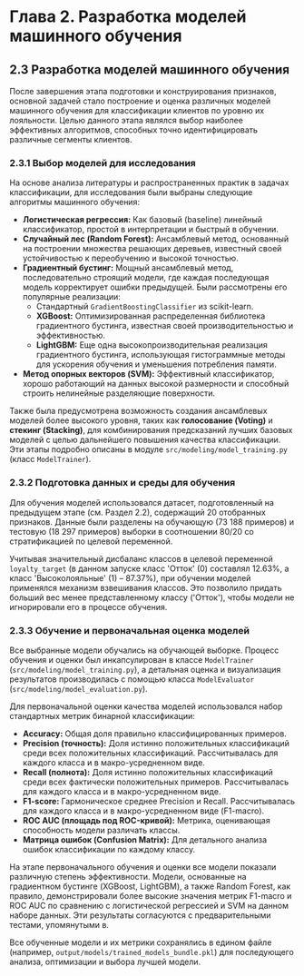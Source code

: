 # Глава 2. Разработка моделей машинного обучения

## 2.3 Разработка моделей машинного обучения

После завершения этапа подготовки и конструирования признаков, основной задачей стало построение и оценка различных моделей машинного обучения для классификации клиентов по уровню их лояльности. Целью данного этапа являлся выбор наиболее эффективных алгоритмов, способных точно идентифицировать различные сегменты клиентов.

### 2.3.1 Выбор моделей для исследования

На основе анализа литературы и распространенных практик в задачах классификации, для исследования были выбраны следующие алгоритмы машинного обучения:

*   **Логистическая регрессия:** Как базовый (baseline) линейный классификатор, простой в интерпретации и быстрый в обучении.
*   **Случайный лес (Random Forest):** Ансамблевый метод, основанный на построении множества решающих деревьев, известный своей устойчивостью к переобучению и высокой точностью.
*   **Градиентный бустинг:** Мощный ансамблевый метод, последовательно строящий модели, где каждая последующая модель корректирует ошибки предыдущей. Были рассмотрены его популярные реализации:
    *   Стандартный `GradientBoostingClassifier` из scikit-learn.
    *   **XGBoost:** Оптимизированная распределенная библиотека градиентного бустинга, известная своей производительностью и эффективностью.
    *   **LightGBM:** Еще одна высокопроизводительная реализация градиентного бустинга, использующая гистограммные методы для ускорения обучения и уменьшения потребления памяти.
*   **Метод опорных векторов (SVM):** Эффективный классификатор, хорошо работающий на данных высокой размерности и способный строить нелинейные разделяющие поверхности.

Также была предусмотрена возможность создания ансамблевых моделей более высокого уровня, таких как **голосование (Voting)** и **стекинг (Stacking)**, для комбинирования предсказаний лучших базовых моделей с целью дальнейшего повышения качества классификации. Эти этапы подробно описаны в модуле `src/modeling/model_training.py` (класс `ModelTrainer`).

### 2.3.2 Подготовка данных и среды для обучения

Для обучения моделей использовался датасет, подготовленный на предыдущем этапе (см. Раздел 2.2), содержащий 20 отобранных признаков. Данные были разделены на обучающую (73 188 примеров) и тестовую (18 297 примеров) выборки в соотношении 80/20 со стратификацией по целевой переменной.

Учитывая значительный дисбаланс классов в целевой переменной `loyalty_target` (в данном запуске класс 'Отток' (0) составлял 12.63%, а класс 'Высоколояльные' (1) – 87.37%), при обучении моделей применялся механизм взвешивания классов. Это позволило придать больший вес менее представленному классу ('Отток'), чтобы модели не игнорировали его в процессе обучения.

### 2.3.3 Обучение и первоначальная оценка моделей

Все выбранные модели обучались на обучающей выборке. Процесс обучения и оценки был инкапсулирован в классе `ModelTrainer` (`src/modeling/model_training.py`), а детальная оценка и визуализация результатов производилась с помощью класса `ModelEvaluator` (`src/modeling/model_evaluation.py`).

Для первоначальной оценки качества моделей использовался набор стандартных метрик бинарной классификации:
*   **Accuracy:** Общая доля правильно классифицированных примеров.
*   **Precision (точность):** Доля истинно положительных классификаций среди всех положительных классификаций. Рассчитывалась для каждого класса и в макро-усредненном виде.
*   **Recall (полнота):** Доля истинно положительных классификаций среди всех фактически положительных примеров. Рассчитывалась для каждого класса и в макро-усредненном виде.
*   **F1-score:** Гармоническое среднее Precision и Recall. Рассчитывалась для каждого класса и в макро-усредненном виде (F1-macro).
*   **ROC AUC (площадь под ROC-кривой):** Метрика, оценивающая способность модели различать классы.
*   **Матрица ошибок (Confusion Matrix):** Для детального анализа ошибок классификации по каждому классу.

На этапе первоначального обучения и оценки все модели показали различную степень эффективности. Модели, основанные на градиентном бустинге (XGBoost, LightGBM), а также Random Forest, как правило, демонстрировали более высокие значения метрик F1-macro и ROC AUC по сравнению с логистической регрессией и SVM на данном наборе данных. Эти результаты согласуются с предварительными тестами, упомянутыми в.

Все обученные модели и их метрики сохранялись в едином файле (например, `output/models/trained_models_bundle.pkl`) для последующего анализа, оптимизации и выбора лучшей модели. 